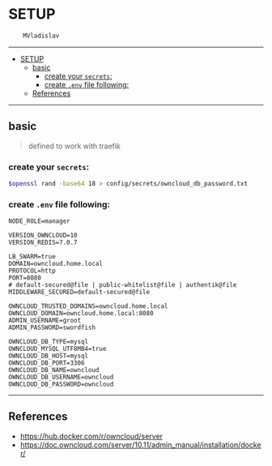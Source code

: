 # SETUP

```sh
    MVladislav
```

---

- [SETUP](#setup)
  - [basic](#basic)
    - [create your `secrets`:](#create-your-secrets)
    - [create `.env` file following:](#create-env-file-following)
  - [References](#references)

---

## basic

> defined to work with traefik

### create your `secrets`:

```sh
$openssl rand -base64 18 > config/secrets/owncloud_db_password.txt
```

### create `.env` file following:

```env
NODE_ROLE=manager

VERSION_OWNCLOUD=10
VERSION_REDIS=7.0.7

LB_SWARM=true
DOMAIN=owncloud.home.local
PROTOCOL=http
PORT=8080
# default-secured@file | public-whitelist@file | authentik@file
MIDDLEWARE_SECURED=default-secured@file

OWNCLOUD_TRUSTED_DOMAINS=owncloud.home.local
OWNCLOUD_DOMAIN=owncloud.home.local:8080
ADMIN_USERNAME=groot
ADMIN_PASSWORD=swordfish

OWNCLOUD_DB_TYPE=mysql
OWNCLOUD_MYSQL_UTF8MB4=true
OWNCLOUD_DB_HOST=mysql
OWNCLOUD_DB_PORT=3306
OWNCLOUD_DB_NAME=owncloud
OWNCLOUD_DB_USERNAME=owncloud
OWNCLOUD_DB_PASSWORD=owncloud
```

---

## References

- <https://hub.docker.com/r/owncloud/server>
- <https://doc.owncloud.com/server/10.11/admin_manual/installation/docker/>
